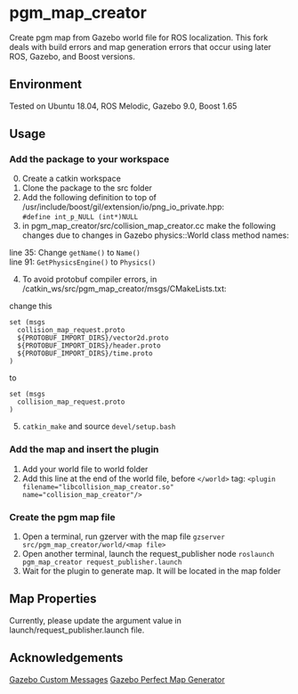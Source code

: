 # pgm_map_creator
Create pgm map from Gazebo world file for ROS localization. This fork deals with build errors and map generation errors that occur using later ROS, Gazebo, and Boost versions.

## Environment
Tested on Ubuntu 18.04, ROS Melodic, Gazebo 9.0, Boost 1.65 

## Usage

### Add the package to your workspace
0. Create a catkin workspace
1. Clone the package to the src folder
2. Add the following definition to top of /usr/include/boost/gil/extension/io/png_io_private.hpp:  
`#define int_p_NULL (int*)NULL`
3. in pgm_map_creator/src/collision_map_creator.cc make the following changes due to changes in Gazebo physics::World class method names:  

line 35: Change `getName()` to `Name()`  
line 91: `GetPhysicsEngine()` to `Physics()`  

4. To avoid protobuf compiler errors, in /catkin_ws/src/pgm_map_creator/msgs/CMakeLists.txt:  

change this  
```
set (msgs  
  collision_map_request.proto  
  ${PROTOBUF_IMPORT_DIRS}/vector2d.proto  
  ${PROTOBUF_IMPORT_DIRS}/header.proto  
  ${PROTOBUF_IMPORT_DIRS}/time.proto  
)  
```
to  
```
set (msgs  
  collision_map_request.proto  
)  
```
5. `catkin_make` and source `devel/setup.bash`

### Add the map and insert the plugin
1. Add your world file to world folder
2. Add this line at the end of the world file, before `</world>` tag:
`<plugin filename="libcollision_map_creator.so" name="collision_map_creator"/>`

### Create the pgm map file
1. Open a terminal, run gzerver with the map file
`gzserver src/pgm_map_creator/world/<map file>`
2. Open another terminal, launch the request_publisher node
`roslaunch pgm_map_creator request_publisher.launch`
3. Wait for the plugin to generate map. It will be located in the map folder

## Map Properties
Currently, please update the argument value in launch/request_publisher.launch file.

## Acknowledgements
[Gazebo Custom Messages](http://gazebosim.org/wiki/Tutorials/1.9/custom_messages)
[Gazebo Perfect Map Generator](https://github.com/koenlek/ros_lemtomap/tree/154c782cf8feb9112bc928e33a59728ca2192489/st_gazebo_perfect_map_generator)

